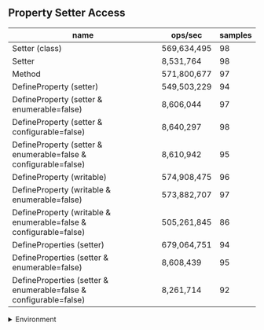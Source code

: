 ## Property Setter Access

|name|ops/sec|samples|
|-|-|-|
|Setter (class)|569,634,495|98|
|Setter|8,531,764|98|
|Method|571,800,677|97|
|DefineProperty (setter)|549,503,229|94|
|DefineProperty (setter & enumerable=false)|8,606,044|97|
|DefineProperty (setter & configurable=false)|8,640,297|98|
|DefineProperty (setter & enumerable=false & configurable=false)|8,610,942|95|
|DefineProperty (writable)|574,908,475|96|
|DefineProperty (writable & enumerable=false)|573,882,707|97|
|DefineProperty (writable & enumerable=false & configurable=false)|505,261,845|86|
|DefineProperties (setter)|679,064,751|94|
|DefineProperties (setter & enumerable=false)|8,608,439|95|
|DefineProperties (setter & enumerable=false & configurable=false)|8,261,714|92|


<details>
<summary>Environment</summary>

* __Machine:__ linux x64 | 2 vCPUs | 6.8GB Mem
* __Run:__ Sat Nov 04 2023 16:38:16 GMT+0000 (Coordinated Universal Time)
</details>

<!--
{"environment":{"platform":"linux","arch":"x64","cpus":2,"totalMemory":6.759746551513672},"benchmarks":[{"name":"Setter (class)","opsSec":569634495.3070189,"samples":7},{"name":"Setter","opsSec":8531764.0588526,"samples":5},{"name":"Method","opsSec":571800677.0765457,"samples":7},{"name":"DefineProperty (setter)","opsSec":549503228.7475004,"samples":8},{"name":"DefineProperty (setter & enumerable=false)","opsSec":8606044.42669506,"samples":6},{"name":"DefineProperty (setter & configurable=false)","opsSec":8640297.310283573,"samples":6},{"name":"DefineProperty (setter & enumerable=false & configurable=false)","opsSec":8610941.754826458,"samples":5},{"name":"DefineProperty (writable)","opsSec":574908475.2233828,"samples":6},{"name":"DefineProperty (writable & enumerable=false)","opsSec":573882706.7558352,"samples":7},{"name":"DefineProperty (writable & enumerable=false & configurable=false)","opsSec":505261844.5429109,"samples":7},{"name":"DefineProperties (setter)","opsSec":679064751.101804,"samples":6},{"name":"DefineProperties (setter & enumerable=false)","opsSec":8608439.100354645,"samples":6},{"name":"DefineProperties (setter & enumerable=false & configurable=false)","opsSec":8261713.550216781,"samples":6}]}-->
